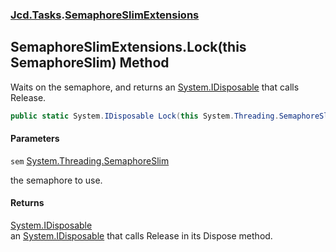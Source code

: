### [Jcd.Tasks](Jcd.Tasks.md 'Jcd.Tasks').[SemaphoreSlimExtensions](Jcd.Tasks.SemaphoreSlimExtensions.md 'Jcd.Tasks.SemaphoreSlimExtensions')

## SemaphoreSlimExtensions.Lock(this SemaphoreSlim) Method

Waits on the semaphore, and returns an [System.IDisposable](https://docs.microsoft.com/en-us/dotnet/api/System.IDisposable 'System.IDisposable') that calls Release.

```csharp
public static System.IDisposable Lock(this System.Threading.SemaphoreSlim sem);
```
#### Parameters

<a name='Jcd.Tasks.SemaphoreSlimExtensions.Lock(thisSystem.Threading.SemaphoreSlim).sem'></a>

`sem` [System.Threading.SemaphoreSlim](https://docs.microsoft.com/en-us/dotnet/api/System.Threading.SemaphoreSlim 'System.Threading.SemaphoreSlim')

the semaphore to use.

#### Returns
[System.IDisposable](https://docs.microsoft.com/en-us/dotnet/api/System.IDisposable 'System.IDisposable')  
an [System.IDisposable](https://docs.microsoft.com/en-us/dotnet/api/System.IDisposable 'System.IDisposable') that calls Release in its Dispose method.